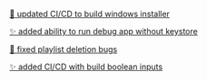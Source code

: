 [🚀 updated CI/CD to build windows installer](https://github.com/adeeteya/Classipod/commit/3fc038606228a9c1e70404b7b902806a97c89324)

[✨ added ability to run debug app without keystore](https://github.com/adeeteya/Classipod/commit/549c6cfec0bb33ae0b565b42a8077dc458a9ac1e)

[🐛 fixed playlist deletion bugs](https://github.com/adeeteya/Classipod/commit/ca6409c3a59346090b417392ddef53bdc3bd4a22)

[✨ added CI/CD with build boolean inputs](https://github.com/adeeteya/Classipod/commit/6f7846d7dd17f824e7da79bad5c867b9ddc511fd)
